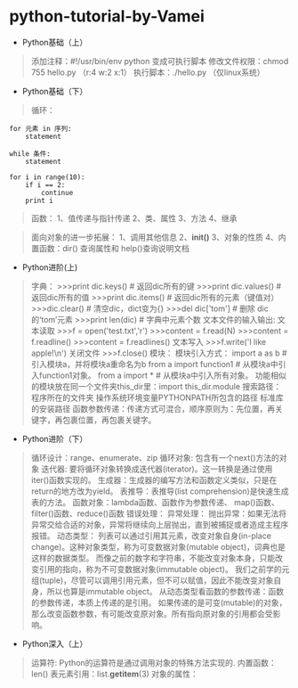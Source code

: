 # python-tutorial-by-Vamei

- Python基础（上）
> 添加注释：#!/usr/bin/env python 变成可执行脚本
修改文件权限：chmod 755 hello.py （r:4 w:2 x:1）
执行脚本：./hello.py （仅linux系统）

- Python基础（下）
> 循环：

    for 元素 in 序列:
        statement

    while 条件:
        statement

    for i in range(10):
        if i == 2:
            continue
        print i

> 函数：
1、值传递与指针传递
2、类、属性
3、方法
4、继承

> 面向对象的进一步拓展：
1、调用其他信息
2、__init()__
3、对象的性质
4、内置函数：dir() 查询属性和 help()查询说明文档

- Python进阶(上)
> 字典：
    >>>print dic.keys()           # 返回dic所有的键
    >>>print dic.values()         # 返回dic所有的值
    >>>print dic.items()          # 返回dic所有的元素（键值对）
    >>>dic.clear()                # 清空dic，dict变为{}
    >>>del dic['tom']             # 删除 dic 的‘tom’元素
    >>>print len(dic)             # 字典中元素个数
> 文本文件的输入输出:
    文本读取
    >>>f = open('test.txt','r')
    >>>content = f.read(N)
    >>>content = f.readline()
    >>>content = f.readlines()
    文本写入
    >>>f.write('I like apple!\n')
    关闭文件
    >>>f.close()
> 模块：
    模块引入方式：
    import a as b             # 引入模块a，并将模块a重命名为b
    from a import function1   # 从模块a中引入function1对象。
    from a import *           # 从模块a中引入所有对象。
    功能相似的模块放在同一个文件夹this_dir里：import this_dir.module
    搜索路径：
    程序所在的文件夹
    操作系统环境变量PYTHONPATH所包含的路径
    标准库的安装路径
> 函数参数传递：传递方式可混合，顺序原则为：先位置，再关键字，再包裹位置，再包裹关键字。

- Python进阶（下）
> 循环设计：range、enumerate、zip
> 循环对象: 包含有一个next()方法的对象
  迭代器: 要将循环对象转换成迭代器(iterator)。这一转换是通过使用iter()函数实现的。
  生成器：生成器的编写方法和函数定义类似，只是在return的地方改为yield。
  表推导：表推导(list comprehension)是快速生成表的方法。
> 函数对象：lambda函数、函数作为参数传递、
    map()函数、filter()函数、reduce()函数
> 错误处理：
异常处理：
抛出异常：如果无法将异常交给合适的对象，异常将继续向上层抛出，直到被捕捉或者造成主程序报错。
> 动态类型：
列表可以通过引用其元素，改变对象自身(in-place change)。这种对象类型，称为可变数据对象(mutable object)，词典也是这样的数据类型。
而像之前的数字和字符串，不能改变对象本身，只能改变引用的指向，称为不可变数据对象(immutable object)。
我们之前学的元组(tuple)，尽管可以调用引用元素，但不可以赋值，因此不能改变对象自身，所以也算是immutable object。
> 从动态类型看函数的参数传递：函数的参数传递，本质上传递的是引用。
如果传递的是可变(mutable)的对象，那么改变函数参数，有可能改变原对象。所有指向原对象的引用都会受影响。
- Python深入（上）
> 运算符: Python的运算符是通过调用对象的特殊方法实现的.
内置函数：len()
表元素引用：list.__getitem__(3)
对象的属性：


